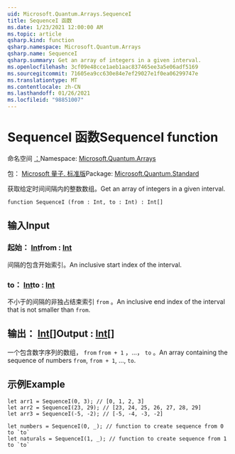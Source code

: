 ```yaml
---
uid: Microsoft.Quantum.Arrays.SequenceI
title: SequenceI 函数
ms.date: 1/23/2021 12:00:00 AM
ms.topic: article
qsharp.kind: function
qsharp.namespace: Microsoft.Quantum.Arrays
qsharp.name: SequenceI
qsharp.summary: Get an array of integers in a given interval.
ms.openlocfilehash: 3cf09e48cce1aeb1aac837465ee3a5e06adf5169
ms.sourcegitcommit: 71605ea9cc630e84e7ef29027e1f0ea06299747e
ms.translationtype: MT
ms.contentlocale: zh-CN
ms.lasthandoff: 01/26/2021
ms.locfileid: "98851007"
---
```

# <a name="sequencei-function"></a><span data-ttu-id="98a5d-102">SequenceI 函数</span><span class="sxs-lookup"><span data-stu-id="98a5d-102">SequenceI function</span></span>

<span data-ttu-id="98a5d-103">命名空间 [：](xref:Microsoft.Quantum.Arrays)</span><span class="sxs-lookup"><span data-stu-id="98a5d-103">Namespace: [Microsoft.Quantum.Arrays](xref:Microsoft.Quantum.Arrays)</span></span>

<span data-ttu-id="98a5d-104">包： [Microsoft 量子. 标准版](https://nuget.org/packages/Microsoft.Quantum.Standard)</span><span class="sxs-lookup"><span data-stu-id="98a5d-104">Package: [Microsoft.Quantum.Standard](https://nuget.org/packages/Microsoft.Quantum.Standard)</span></span>


<span data-ttu-id="98a5d-105">获取给定时间间隔内的整数数组。</span><span class="sxs-lookup"><span data-stu-id="98a5d-105">Get an array of integers in a given interval.</span></span>

```qsharp
function SequenceI (from : Int, to : Int) : Int[]
```


## <a name="input"></a><span data-ttu-id="98a5d-106">输入</span><span class="sxs-lookup"><span data-stu-id="98a5d-106">Input</span></span>

### <a name="from--int"></a><span data-ttu-id="98a5d-107">起始： [Int](xref:microsoft.quantum.lang-ref.int)</span><span class="sxs-lookup"><span data-stu-id="98a5d-107">from : [Int](xref:microsoft.quantum.lang-ref.int)</span></span>

<span data-ttu-id="98a5d-108">间隔的包含开始索引。</span><span class="sxs-lookup"><span data-stu-id="98a5d-108">An inclusive start index of the interval.</span></span>


### <a name="to--int"></a><span data-ttu-id="98a5d-109">to： [Int](xref:microsoft.quantum.lang-ref.int)</span><span class="sxs-lookup"><span data-stu-id="98a5d-109">to : [Int](xref:microsoft.quantum.lang-ref.int)</span></span>

<span data-ttu-id="98a5d-110">不小于的间隔的非独占结束索引 `from` 。</span><span class="sxs-lookup"><span data-stu-id="98a5d-110">An inclusive end index of the interval that is not smaller than `from`.</span></span>



## <a name="output--int"></a><span data-ttu-id="98a5d-111">输出： [Int](xref:microsoft.quantum.lang-ref.int)[]</span><span class="sxs-lookup"><span data-stu-id="98a5d-111">Output : [Int](xref:microsoft.quantum.lang-ref.int)[]</span></span>

<span data-ttu-id="98a5d-112">一个包含数字序列的数组， `from` `from + 1` ，...， `to` 。</span><span class="sxs-lookup"><span data-stu-id="98a5d-112">An array containing the sequence of numbers `from`, `from + 1`, ..., `to`.</span></span>

## <a name="example"></a><span data-ttu-id="98a5d-113">示例</span><span class="sxs-lookup"><span data-stu-id="98a5d-113">Example</span></span>

```qsharp
let arr1 = SequenceI(0, 3); // [0, 1, 2, 3]
let arr2 = SequenceI(23, 29); // [23, 24, 25, 26, 27, 28, 29]
let arr3 = SequenceI(-5, -2); // [-5, -4, -3, -2]

let numbers = SequenceI(0, _); // function to create sequence from 0 to `to`
let naturals = SequenceI(1, _); // function to create sequence from 1 to `to`
```